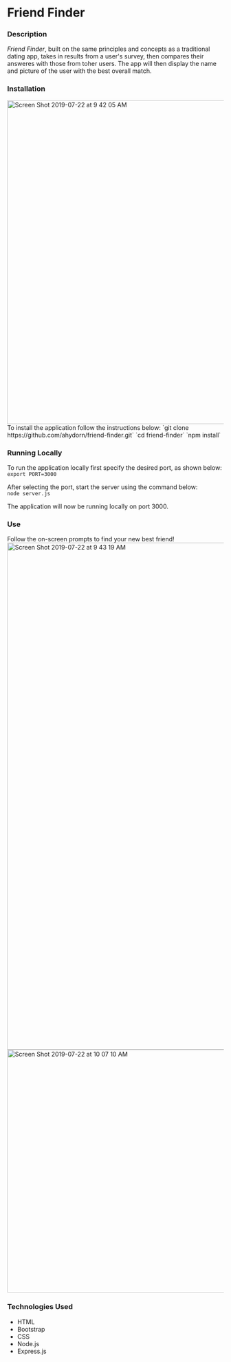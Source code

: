 # Friend Finder
### Description
*Friend Finder*, built on the same principles and concepts as a traditional dating app, takes in results from a user's survey, then compares their answeres with those from toher users. The app will then display the name and picture of the user with the best overall match. 

### Installation
<img width="753" alt="Screen Shot 2019-07-22 at 9 42 05 AM" src="https://user-images.githubusercontent.com/40612623/61650416-86d20d80-ac68-11e9-967e-24c8e4a158f6.png">
To install the application follow the instructions below:  
`git clone https://github.com/ahydorn/friend-finder.git`  
`cd friend-finder`  
`npm install`

### Running Locally
To run the application locally first specify the desired port, as shown below:
`export PORT=3000`

After selecting the port, start the server using the command below:  
`node server.js`

The application will now be running locally on port 3000.

### Use
Follow the on-screen prompts to find your new best friend!
<img width="1179" alt="Screen Shot 2019-07-22 at 9 43 19 AM" src="https://user-images.githubusercontent.com/40612623/61650421-8afe2b00-ac68-11e9-8ea9-b287de868ea7.png">
<img width="565" alt="Screen Shot 2019-07-22 at 10 07 10 AM" src="https://user-images.githubusercontent.com/40612623/61650424-8c2f5800-ac68-11e9-8a90-b817762cd004.png">

### Technologies Used
* HTML  
* Bootstrap  
* CSS  
* Node.js  
* Express.js   



